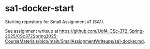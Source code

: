 # sa1-docker-start
Starting repository for Small Assignment #1 (SA1).

See assignment writeup at https://github.com/UofA-CSc-372-Spring-2025/CSc372Spring2025-CourseMaterials/blob/main/SmallAssignmentWriteups/sa1-docker.md.
